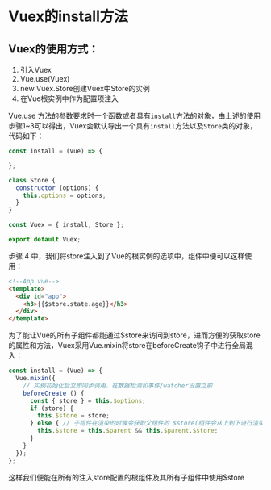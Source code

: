 
# Vuex的install方法

## Vuex的使用方式：

1. 引入Vuex
2. Vue.use(Vuex)
3. new Vuex.Store创建Vuex中Store的实例
4. 在Vue根实例中作为配置项注入

Vue.use 方法的参数要求时一个函数或者具有`install`方法的对象，由上述的使用步骤1~3可以得出，Vuex会默认导出一个具有`install`方法以及`Store`类的对象，代码如下：

```js
const install = (Vue) => {

};

class Store {
  constructor (options) {
    this.options = options;
  }
}

const Vuex = { install, Store };

export default Vuex;
```

步骤 4 中，我们将store注入到了Vue的根实例的选项中，组件中便可以这样使用：

```html
<!--App.vue-->
<template>
  <div id="app">
    <h3>{{$store.state.age}}</h3>
  </div>
</template>
```

为了能让Vue的所有子组件都能通过$store来访问到store，进而方便的获取store的属性和方法，Vuex采用Vue.mixin将store在beforeCreate钩子中进行全局混入：

```js
const install = (Vue) => {
  Vue.mixin({
    // 实例初始化后立即同步调用，在数据检测和事件/watcher设置之前
    beforeCreate () {
      const { store } = this.$options;
      if (store) {
        this.$store = store;
      } else { // 子组件在渲染的时候会获取父组件的 $store(组件会从上到下进行渲染)
        this.$store = this.$parent && this.$parent.$store;
      }
    }
  });
};
```

这样我们便能在所有的注入store配置的根组件及其所有子组件中使用$store